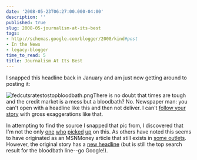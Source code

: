 ```yaml
---
date: '2008-05-23T06:27:00.000-04:00'
description: ''
published: true
slug: 2008-05-journalism-at-its-best
tags:
- http://schemas.google.com/blogger/2008/kind#post
- In the News
- legacy-blogger
time_to_read: 5
title: Journalism At Its Best
---
```


I snapped this headline back in January and am just now getting around to posting it:


![fedcutsratestostopbloodbath.png](fedcutsratestostopbloodbath.png)There is no doubt that times are tough and the credit market is a mess but a bloodbath? No. Newspaper man: you can't open with a headline like this and then not deliver. I can't <a href="http://www.youtube.com/watch?v=NVcyPPAwoGA">follow your story</a> with gross exaggerations like that.

In attempting to find the source I snapped that pic from, I discovered that I'm not the only <a href="http://www.upstateforums.com/phpBB2/viewtopic,p,67840.html#67840">one</a> <a href="http://bankergirl.com/archives/55">who</a> <a href="http://www.scsv.nevada.edu/~anzalone/blog2/archives/000196.html">picked</a> <a href="http://destrukto.livejournal.com/296626.html">up</a> on this. As others have noted this seems to have originated as an MSNMoney article that still exists in <a href="http://finance.ingter.net/content/view/400/1/">some outlets</a>. However, the original story has a <a href="http://articles.moneycentral.msn.com/Investing/Dispatch/080122markets.aspx">new headline</a> (but is still the top search result for the bloodbath line--go Google!).